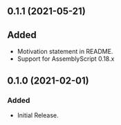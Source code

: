 ## 0.1.1 (2021-05-21)

## Added

- Motivation statement in README.
- Support for AssemblyScript 0.18.x

## 0.1.0 (2021-02-01)

### Added

- Initial Release.
